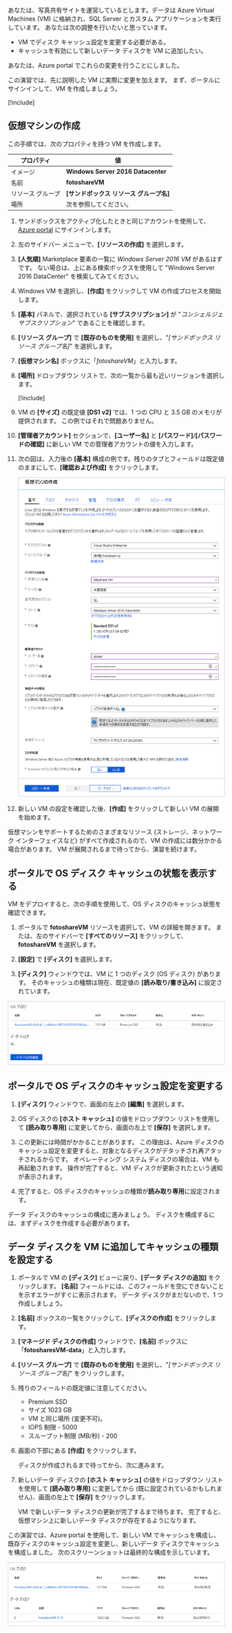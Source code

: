 
あなたは、写真共有サイトを運営しているとします。データは Azure Virtual Machines (VM) に格納され、SQL Server とカスタム アプリケーションを実行しています。 あなたは次の調整を行いたいと思っています。

- VM でディスク キャッシュ設定を変更する必要がある。
- キャッシュを有効にして新しいデータ ディスクを VM に追加したい。

あなたは、Azure portal でこれらの変更を行うことにしました。

この演習では、先に説明した VM に実際に変更を加えます。 まず、ポータルにサインインして、VM を作成しましょう。

[!include[](../../../includes/azure-sandbox-activate.md)]

## <a name="create-a-virtual-machine"></a>仮想マシンの作成

この手順では、次のプロパティを持つ VM を作成します。

| プロパティ        | 値   |
|-----------------|---------|
| イメージ           | **Windows Server 2016 Datacenter** |
| 名前            | **fotoshareVM** |
| リソース グループ  |   **<rgn>[サンドボックス リソース グループ名]</rgn>** |
| 場所        | 次を参照してください。 |

1. サンドボックスをアクティブ化したときと同じアカウントを使用して、[Azure portal](https://portal.azure.com/triplecrownlabs.onmicrosoft.com?azure-portal=true) にサインインします。

1. 左のサイドバー メニューで、**[リソースの作成]** を選択します。

1. **[人気順]** Marketplace 要素の一覧に _Windows Server 2016 VM_ があるはずです。 ない場合は、上にある検索ボックスを使用して "Windows Server 2016 DataCenter" を検索してみてください。

1. Windows VM を選択し、**[作成]** をクリックして VM の作成プロセスを開始します。

1. **[基本]** パネルで、選択されている **[サブスクリプション]** が "_コンシェルジェ サブスクリプション_" であることを確認します。

1. **[リソース グループ]** で **[既存のものを使用]** を選択し、"_<rgn>[サンドボックス リソース グループ名]</rgn>_" を選択します。

1. **[仮想マシン名]** ボックスに「_fotoshareVM_」と入力します。

1. **[場所]** ドロップダウン リストで、次の一覧から最も近いリージョンを選択します。

    [!include[](../../../includes/azure-sandbox-regions-first-mention-note-friendly.md)]

1. VM の **[サイズ]** の既定値 **[DS1 v2]** では、1 つの CPU と 3.5 GB のメモリが提供されます。 この例ではそれで問題ありません。

1. **[管理者アカウント]** セクションで、**[ユーザー名]** と **[パスワード]**/**[パスワードの確認]** に新しい VM での管理者アカウントの値を入力します。

1. 次の図は、入力後の **[基本]** 構成の例です。残りのタブとフィールドは既定値のままにして、**[確認および作成]** をクリックします。

    ![説明した構成例が [基本] に入力された [仮想マシンの作成] ブレードを示す Azure portal のスクリーンショット。](../media/4-basics-vm.png)

1. 新しい VM の設定を確認した後、**[作成]** をクリックして新しい VM の展開を始めます。

仮想マシンをサポートするためのさまざまなリソース (ストレージ、ネットワーク インターフェイスなど) がすべて作成されるので、VM の作成には数分かかる場合があります。 VM が展開されるまで待ってから、演習を続けます。

## <a name="view-os-disk-cache-status-in-the-portal"></a>ポータルで OS ディスク キャッシュの状態を表示する

VM をデプロイすると、次の手順を使用して、OS ディスクのキャッシュ状態を確認できます。

1. ポータルで **fotoshareVM** リソースを選択して、VM の詳細を開きます。 または、左のサイドバーで **[すべてのリソース]** をクリックして、**fotoshareVM** を選択します。

1. **[設定]** で **[ディスク]** を選択します。

1. **[ディスク]** ウィンドウでは、VM に 1 つのディスク (OS ディスク) があります。 そのキャッシュの種類は現在、既定値の **[読み取り/書き込み]** に設定されています。

![[VM] ブレードの [ディスク] セクションで OS ディスクが読み取り専用キャッシュに設定されている Azure portal のスクリーンショット。](../media/4-os-disk-rw.PNG)

## <a name="change-the-cache-settings-of-the-os-disk-in-the-portal"></a>ポータルで OS ディスクのキャッシュ設定を変更する

1. **[ディスク]** ウィンドウで、画面の左上の **[編集]** を選択します。

1. OS ディスクの **[ホスト キャッシュ]** の値をドロップダウン リストを使用して **[読み取り専用]** に変更してから、画面の左上で **[保存]** を選択します。

1. この更新には時間がかかることがあります。 この理由は、Azure ディスクのキャッシュ設定を変更すると、対象となるディスクがデタッチされ再アタッチされるからです。 オペレーティング システム ディスクの場合は、VM も再起動されます。 操作が完了すると、VM ディスクが更新されたという通知が表示されます。

1. 完了すると、OS ディスクのキャッシュの種類が**読み取り専用**に設定されます。

データ ディスクのキャッシュの構成に進みましょう。 ディスクを構成するには、まずディスクを作成する必要があります。

## <a name="add-a-data-disk-to-the-vm-and-set-caching-type"></a>データ ディスクを VM に追加してキャッシュの種類を設定する

1. ポータルで VM の **[ディスク]** ビューに戻り、**[データ ディスクの追加]** をクリックします。 **[名前]** フィールドには、このフィールドを空にできないことを示すエラーがすぐに表示されます。 データ ディスクがまだないので、1 つ作成しましょう。

1. **[名前]** ボックスの一覧をクリックして、**[ディスクの作成]** をクリックします。

1. **[マネージド ディスクの作成]** ウィンドウで、**[名前]** ボックスに「**fotosharesVM-data**」と入力します。

1. **[リソース グループ]** で **[既存のものを使用]** を選択し、"_<rgn>[サンドボックス リソース グループ名]</rgn>_" をクリックします。

1. 残りのフィールドの既定値に注意してください。
    - Premium SSD
    - サイズ 1023 GB
    - VM と同じ場所 (変更不可)。
    - IOPS 制限 - 5000
    - スループット制限 (MB/秒) - 200

1. 画面の下部にある **[作成]** をクリックします。 

    ディスクが作成されるまで待ってから、次に進みます。

1. 新しいデータ ディスクの **[ホスト キャッシュ]** の値をドロップダウン リストを使用して **[読み取り専用]** に変更してから (既に設定されているかもしれません)、画面の左上で **[保存]** をクリックします。

    VM で新しいデータ ディスクの更新が完了するまで待ちます。 完了すると、仮想マシン上に新しいデータ ディスクが存在するようになります。

この演習では、Azure portal を使用して、新しい VM でキャッシュを構成し、既存ディスクのキャッシュ設定を変更し、新しいデータ ディスクでキャッシュを構成しました。 次のスクリーンショットは最終的な構成を示しています。

![[VM] ブレードの [ディスク] セクションで両方とも読み取り専用キャッシュに設定された OS ディスクと新しいデータ ディスクが示されている Azure portal のスクリーンショット。](../media/disks-final-config-portal.PNG)
